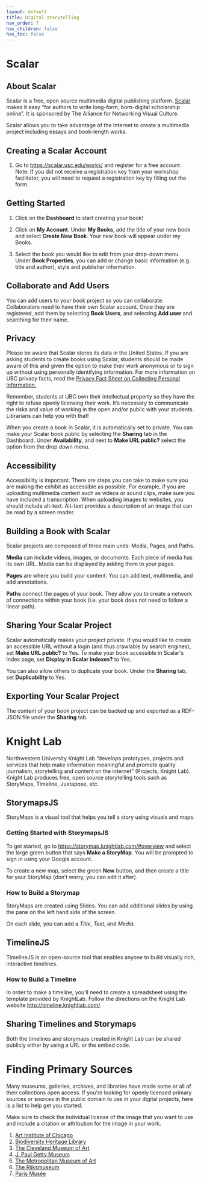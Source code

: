 ```yaml
---
layout: default
title: Digital storytelling
nav_order: 7
has_children: false
has_toc: false
---
```

# Scalar

## About Scalar

Scalar is a free, open source multimedia digital publishing platform. [Scalar](https://scalar.me/anvc/scalar/features/)  makes it easy “for authors to write long-form, born-digital scholarship online”.  It is sponsored by The Alliance for Networking Visual Culture.

Scalar allows you to take advantage of the Internet to create a multimedia project including essays and book-length works.

## Creating a Scalar Account

1. Go to https://scalar.usc.edu/works/ and register for a free account. Note: If you did not receive a registration key from your workshop facilitator, you will need to request a registration key by filling out the form.

## Getting Started

1. Click on the **Dashboard** to start creating your book!

2. Click on **My Account**. Under **My Books**, add the title of your new book and select **Create New Book**. Your new book will appear under my Books.

3. Select the book you would like to edit from your drop-down menu. Under **Book Properties**, you can add or change basic information (e.g. title and author), style and publisher information.

## Collaborate and Add Users

You can add users to your book project so you can collaborate. Collaborators need to have their own Scalar account. Once they are registered, add them by selecting **Book Users**, and selecting **Add user** and searching for their name.

## Privacy

Please be aware that Scalar stores its data in the United States. If you are asking students to create books using Scalar, students should be made aware of this and given the option to make their work anonymous or to sign up without using personally identifying information. For more information on UBC privacy facts, read the [Privacy Fact Sheet on Collecting Personal Information.](https://universitycounsel.ubc.ca/files/2020/01/Fact-Sheet-Collecting-Personal-Information.pdf)  

Remember, students at UBC own their intellectual property so they have the right to refuse openly licensing their work. It’s necessary to communicate the risks and value of working in the open and/or public with your students. Librarians can help you with that!

When you create a book in Scalar, it is automatically set to private. You can make your Scalar book public by selecting the **Sharing** tab in the Dashboard. Under **Availability**, and next to **Make URL public?** select the option from the drop down menu.

## Accessibility

Accessibility is important. There are steps you can take to make sure you are making the exhibit as accessible as possible. For example, if you are uploading multimedia content such as videos or sound clips, make sure you have included a transcription. When uploading images to websites, you should include alt-text. Alt-text provides a description of an image that can be read by a screen reader.

## Building a Book with Scalar

Scalar projects are composed of three main units: Media, Pages, and Paths.

**Media** can include videos, images, or documents. Each piece of media has its own URL. Media can be displayed by adding them to your pages.

**Pages** are where you build your content. You can add text, multimedia, and add annotations.

**Paths** connect the pages of your book. They allow you to create a network of connections within your book (i.e. your book does not need to follow a linear path).

## Sharing Your Scalar Project

Scalar automatically makes your project private. If you would like to create an accessible URL  without a login (and thus crawlable by search engines), set **Make URL public?** to Yes. To make your book accessible in Scalar's Index page, set **Display in Scalar indexes?** to Yes.

You can also allow others to duplicate your book. Under the **Sharing** tab, set **Duplicability** to Yes.

## Exporting Your Scalar Project

The content of your book project can be backed up and exported as a RDF-JSON file under the **Sharing** tab.

# Knight Lab

Northwestern University Knight Lab “develops prototypes, projects and services that help make information meaningful and promote quality journalism, storytelling and content on the internet” (Projects, Knight Lab). Knight Lab produces free, open source storytelling tools such as StoryMaps, Timeline, Juxtapose, etc.

## StorymapsJS

StoryMaps is a visual tool that helps you tell a story using visuals and maps.

### Getting Started with StorymapsJS

To get started, go to https://storymap.knightlab.com/#overview and select the large green button that says **Make a StoryMap**. You will be prompted to sign in using your Google account.

To create a new map, select the green **New** button, and then create a title for your StoryMap (don’t worry, you can edit it after).

### How to Build a Storymap

StoryMaps are created using Slides. You can add additional slides by using the pane on the left hand side of the screen.

On each slide, you can add a *Title*, *Text*, and *Media*.

## TimelineJS

TimelineJS is an open-source tool that enables anyone to build visually rich, interactive timelines.

### How to Build a Timeline

In order to make a timeline, you’ll need to create a spreadsheet using the template provided by KnightLab. Follow the directions on the Knight Lab website http://timeline.knightlab.com/.

## Sharing Timelines and Storymaps

Both the timelines and storymaps created in Knight Lab can be shared publicly either by using a URL or the embed code.

# Finding Primary Sources

Many museums, galleries, archives, and libraries have made some or all of their collections open access. If you're looking for openly licensed primary sources or sources in the public domain to use in your digital projects, here is a list to help get you started.

Make sure to check the individual license of the image that you want to use and include a citation or attribution for the image in your work.

1. [Art Institute of Chicago](https://www.artic.edu/collection)
2. [Biodiversity Heritage Library](https://www.biodiversitylibrary.org/)
3. [The Cleveland Museum of Art](https://www.clevelandart.org/art/collections)
4. [J. Paul Getty Museum](https://search.getty.edu/gateway/search?q=&cat=highlight&f=%22Open+Content+Images%22&rows=10&srt=a&dir=s&pg=1)
5. [The Metropolitan Museum of Art](https://www.metmuseum.org/art/collection/search#!?searchField=All&showOnly=openAccess&sortBy=relevance&offset=0&pageSize=0)
6. [The Rijksmuseum](https://www.rijksmuseum.nl/en/rijksstudio)
7. [Paris Musée](https://www.parismuseescollections.paris.fr/fr/recherche/avec-image/1)

